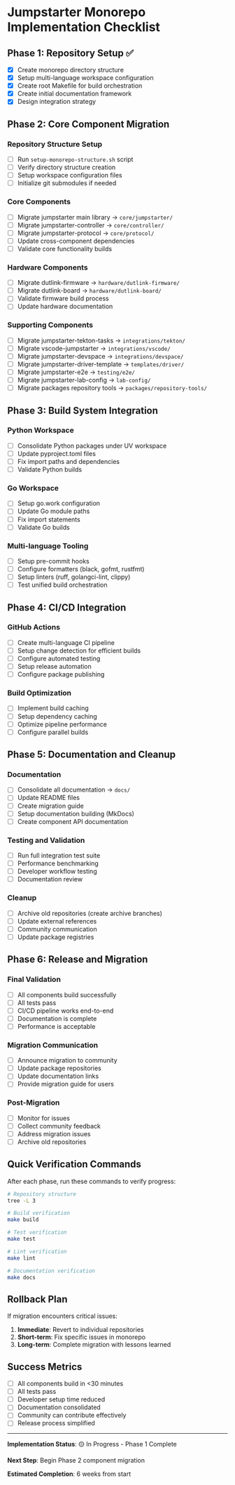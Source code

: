 # Jumpstarter Monorepo Implementation Checklist

## Phase 1: Repository Setup ✅

- [x] Create monorepo directory structure
- [x] Setup multi-language workspace configuration
- [x] Create root Makefile for build orchestration
- [x] Create initial documentation framework
- [x] Design integration strategy

## Phase 2: Core Component Migration

### Repository Structure Setup
- [ ] Run `setup-monorepo-structure.sh` script
- [ ] Verify directory structure creation
- [ ] Setup workspace configuration files
- [ ] Initialize git submodules if needed

### Core Components
- [ ] Migrate jumpstarter main library → `core/jumpstarter/`
- [ ] Migrate jumpstarter-controller → `core/controller/`
- [ ] Migrate jumpstarter-protocol → `core/protocol/`
- [ ] Update cross-component dependencies
- [ ] Validate core functionality builds

### Hardware Components
- [ ] Migrate dutlink-firmware → `hardware/dutlink-firmware/`
- [ ] Migrate dutlink-board → `hardware/dutlink-board/`
- [ ] Validate firmware build process
- [ ] Update hardware documentation

### Supporting Components
- [ ] Migrate jumpstarter-tekton-tasks → `integrations/tekton/`
- [ ] Migrate vscode-jumpstarter → `integrations/vscode/`
- [ ] Migrate jumpstarter-devspace → `integrations/devspace/`
- [ ] Migrate jumpstarter-driver-template → `templates/driver/`
- [ ] Migrate jumpstarter-e2e → `testing/e2e/`
- [ ] Migrate jumpstarter-lab-config → `lab-config/`
- [ ] Migrate packages repository tools → `packages/repository-tools/`

## Phase 3: Build System Integration

### Python Workspace
- [ ] Consolidate Python packages under UV workspace
- [ ] Update pyproject.toml files
- [ ] Fix import paths and dependencies
- [ ] Validate Python builds

### Go Workspace
- [ ] Setup go.work configuration
- [ ] Update Go module paths
- [ ] Fix import statements
- [ ] Validate Go builds

### Multi-language Tooling
- [ ] Setup pre-commit hooks
- [ ] Configure formatters (black, gofmt, rustfmt)
- [ ] Setup linters (ruff, golangci-lint, clippy)
- [ ] Test unified build orchestration

## Phase 4: CI/CD Integration

### GitHub Actions
- [ ] Create multi-language CI pipeline
- [ ] Setup change detection for efficient builds
- [ ] Configure automated testing
- [ ] Setup release automation
- [ ] Configure package publishing

### Build Optimization
- [ ] Implement build caching
- [ ] Setup dependency caching
- [ ] Optimize pipeline performance
- [ ] Configure parallel builds

## Phase 5: Documentation and Cleanup

### Documentation
- [ ] Consolidate all documentation → `docs/`
- [ ] Update README files
- [ ] Create migration guide
- [ ] Setup documentation building (MkDocs)
- [ ] Create component API documentation

### Testing and Validation
- [ ] Run full integration test suite
- [ ] Performance benchmarking
- [ ] Developer workflow testing
- [ ] Documentation review

### Cleanup
- [ ] Archive old repositories (create archive branches)
- [ ] Update external references
- [ ] Community communication
- [ ] Update package registries

## Phase 6: Release and Migration

### Final Validation
- [ ] All components build successfully
- [ ] All tests pass
- [ ] CI/CD pipeline works end-to-end
- [ ] Documentation is complete
- [ ] Performance is acceptable

### Migration Communication
- [ ] Announce migration to community
- [ ] Update package repositories
- [ ] Update documentation links
- [ ] Provide migration guide for users

### Post-Migration
- [ ] Monitor for issues
- [ ] Collect community feedback
- [ ] Address migration issues
- [ ] Archive old repositories

## Quick Verification Commands

After each phase, run these commands to verify progress:

```bash
# Repository structure
tree -L 3

# Build verification
make build

# Test verification  
make test

# Lint verification
make lint

# Documentation verification
make docs
```

## Rollback Plan

If migration encounters critical issues:

1. **Immediate**: Revert to individual repositories
2. **Short-term**: Fix specific issues in monorepo
3. **Long-term**: Complete migration with lessons learned

## Success Metrics

- [ ] All components build in <30 minutes
- [ ] All tests pass
- [ ] Developer setup time reduced
- [ ] Documentation consolidated
- [ ] Community can contribute effectively
- [ ] Release process simplified

---

**Implementation Status**: 🟡 In Progress - Phase 1 Complete

**Next Step**: Begin Phase 2 component migration

**Estimated Completion**: 6 weeks from start